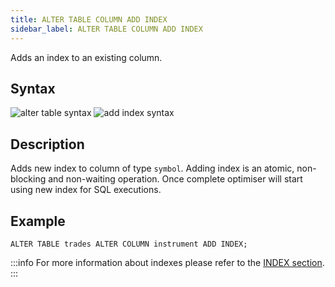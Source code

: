 ```yaml
---
title: ALTER TABLE COLUMN ADD INDEX
sidebar_label: ALTER TABLE COLUMN ADD INDEX
---
```


Adds an index to an existing column.

## Syntax

![alter table syntax](/img/doc/diagrams/alter-table.svg)
![add index syntax](/img/doc/diagrams/alter-table-add-index.svg)

## Description

Adds new index to column of type `symbol`. Adding index is an atomic,
non-blocking and non-waiting operation. Once complete optimiser will start using
new index for SQL executions.

## Example

```questdb-sql title="Adding an index"
ALTER TABLE trades ALTER COLUMN instrument ADD INDEX;
```

:::info
For more information about indexes please refer to the
[INDEX section](concept/indexes.md).
:::
